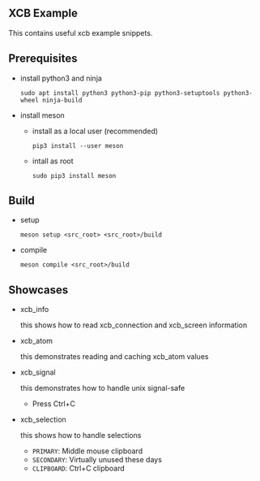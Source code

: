## XCB Example

This contains useful xcb example snippets.

## Prerequisites

* install python3 and ninja

    ```
    sudo apt install python3 python3-pip python3-setuptools python3-wheel ninja-build
    ```
* install meson

    * install as a local user (recommended)
        ```
        pip3 install --user meson
        ```
    * intall as root
        ```
        sudo pip3 install meson
        ```

## Build

* setup
    ```
    meson setup <src_root> <src_root>/build
    ```
* compile
    ```
    meson compile <src_root>/build
    ```

## Showcases

* xcb_info

    this shows how to read xcb_connection and xcb_screen information

* xcb_atom

    this demonstrates reading and caching xcb_atom values

* xcb_signal

    this demonstrates how to handle unix signal-safe

    - Press Ctrl+C

* xcb_selection

    this shows how to handle selections

    - `PRIMARY`: Middle mouse clipboard
    - `SECONDARY`: Virtually unused these days
    - `CLIPBOARD`: Ctrl+C clipboard
